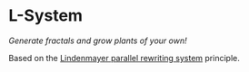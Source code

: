 # L-System
_Generate fractals and grow plants of your own!_

Based on the [Lindenmayer parallel rewriting system](https://en.wikipedia.org/wiki/L-system) principle.
